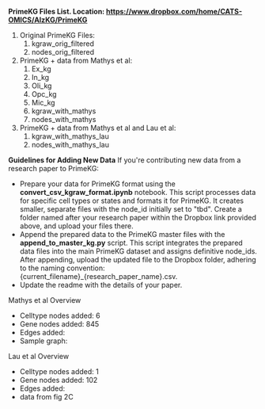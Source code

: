 **PrimeKG Files List. Location: https://www.dropbox.com/home/CATS-OMICS/AlzKG/PrimeKG**
1. Original PrimeKG Files:
   1. kgraw_orig_filtered
   2. nodes_orig_filtered
2. PrimeKG + data from Mathys et al:
   1. Ex_kg
   2. In_kg
   3. Oli_kg
   4. Opc_kg
   5. Mic_kg
   6. kgraw_with_mathys
   7. nodes_with_mathys
3. PrimeKG + data from Mathys et al and Lau et al:
   1. kgraw_with_mathys_lau
   2. nodes_with_mathys_lau


**Guidelines for Adding New Data**
If you're contributing new data from a research paper to PrimeKG:
* Prepare your data for PrimeKG format using the **convert_csv_kgraw_format.ipynb** notebook. This script processes data for specific cell types or states and formats it for PrimeKG. It creates smaller, separate files with the node_id initially set to "tbd". Create a folder named after your research paper within the Dropbox link provided above, and upload your files there.
* Append the prepared data to the PrimeKG master files with the **append_to_master_kg.py** script. This script integrates the prepared data files into the main PrimeKG dataset and assigns definitive node_ids. After appending, upload the updated file to the Dropbox folder, adhering to the naming convention: {current_filename}_{research_paper_name}.csv.
* Update the readme with the details of your paper.


Mathys et al Overview
* Celltype nodes added: 6
* Gene nodes added: 845
* Edges added: 
* Sample graph:

Lau et al Overview
* Celltype nodes added: 1
* Gene nodes added: 102
* Edges added:
* data from fig 2C
